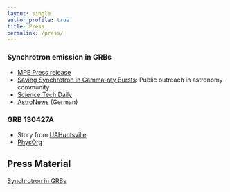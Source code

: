 ```yaml
---
layout: single
author_profile: true
title: Press
permalink: /press/
---
```


### Synchrotron emission in GRBs
* [MPE Press release](https://www.mpe.mpg.de/7358849/news20191021)
* [Saving Synchrotron in Gamma-ray Bursts](https://astronomycommunity.nature.com/users/313419-j-michael-burgess/posts/54365-saving-synchrotron-in-gamma-ray-bursts): Public outreach in astronomy community 
* [Science Tech Daily](https://scitechdaily.com/what-powers-the-most-energetic-explosions-in-the-universe/)
* [AstroNews](https://www.astronews.com/news/artikel/2019/11/1911-005.shtml) (German)



### GRB 130427A
* Story from [UAHuntsville](https://www.uah.edu/news/research/don-t-worry-about-getting-fried-by-gamma-ray-burst-uah-researchers-say)
* [PhysOrg](https://phys.org/news/2013-12-dont-fried-gamma-ray.html)


## Press Material

[Synchrotron in GRBs](/press/synchrotron)
